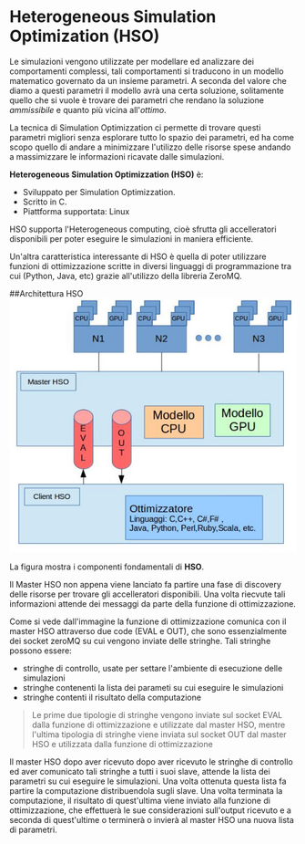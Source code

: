 # Heterogeneous Simulation Optimization (HSO)

Le simulazioni vengono utilizzate per modellare ed analizzare dei comportamenti complessi, tali comportamenti si traducono in un modello matematico governato da un insieme parametri.
A seconda del valore che diamo a questi parametri il modello avrà una certa soluzione, solitamente quello che si vuole è trovare dei parametri che rendano la soluzione _ammissibile_ e quanto più vicina all'_ottimo_.

La tecnica di Simulation Optimizzation ci permette di trovare questi parametri migliori senza esplorare tutto lo spazio dei parametri, ed ha come scopo quello di andare a minimizzare l'utilizzo delle risorse spese andando a massimizzare le informazioni ricavate dalle simulazioni.

**Heterogeneous Simulation Optimizzation (HSO)** è:

* Sviluppato per Simulation Optimizzation.
* Scritto in C.
* Piattforma supportata: Linux

HSO supporta l'Heterogeneous computing, cioè sfrutta gli accelleratori disponibili per poter eseguire le simulazioni in maniera efficiente.

Un'altra caratteristica interessante di HSO è quella di poter utilizzare funzioni di ottimizzazione scritte in diversi linguaggi di programmazione tra cui (Python, Java, etc) grazie all'utilizzo della libreria ZeroMQ. 

##Architettura HSO
![Architettura HSO](./img/architettura.jpg)

La figura mostra i componenti fondamentali di **HSO**.


Il Master HSO non appena viene lanciato fa partire una fase di discovery delle risorse per trovare gli accelleratori disponibili. Una volta riecvute tali informazioni attende dei messaggi da parte della funzione di ottimizzazione.


Come si vede dall'immagine la funzione di ottimizzazione comunica con il master HSO attraverso due code (EVAL e OUT), che sono essenzialmente dei socket zeroMQ su cui vengono inviate delle stringhe. Tali stringhe possono essere:

* stringhe di controllo, usate per settare l'ambiente di esecuzione delle simulazioni 
* stringhe contenenti la lista dei parameti su cui eseguire le simulazioni
* stringhe contenti il risultato della computazione

>Le prime due tipologie di stringhe vengono inviate sul socket EVAL dalla funzione di ottimizzazione e utilizzate dal master HSO, mentre l'ultima tipologia di stringhe viene inviata sul socket OUT dal master HSO e utilizzata dalla funzione di ottimizzazione

Il master HSO dopo aver ricevuto dopo aver ricevuto le stringhe di controllo ed aver comunicato tali stringhe a tutti i suoi slave, attende la lista dei parametri su cui eseguire le simulazioni. Una volta ottenuta questa lista fa partire la computazione distribuendola sugli slave. Una volta terminata la computazione, il risultato di quest'ultima viene inviato alla funzione di ottimizzazione, che effettuerà le sue considerazioni sull'output ricevuto e a seconda di quest'ultime o terminerà o invierà al master HSO una nuova lista di parametri. 





